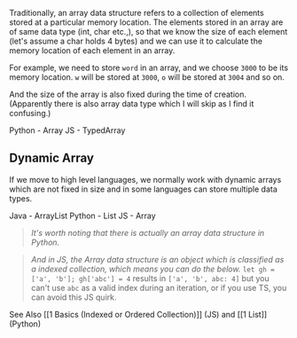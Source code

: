 
Traditionally, an array data structure refers to a collection of elements stored at a particular memory location. The elements stored in an array are of same data type (int, char etc.,), so that we know the size of each element (let's assume a char holds 4 bytes) and we can use it to calculate the memory location of each element in an array.  

For example, we need to store `word` in an array, and we choose `3000` to be its memory location. `w` will be stored at `3000`, `o` will be stored at `3004` and so on. 

And the size of the array is also fixed during the time of creation. (Apparently there is also array data type which I will skip as I find it confusing.)

Python - Array
JS - TypedArray

## Dynamic Array
If we move to high level languages, we normally work with dynamic arrays which are not fixed in size and in some languages can store multiple data types. 

Java - ArrayList
Python - List
JS - Array

> *It's worth noting that there is actually an array data structure in Python.*

> *And in JS, the Array data structure is an object which is classified as a indexed collection, which means you can do the below.*
  `let gh = ['a', 'b']; gh['abc'] = 4` results in `['a', 'b', abc: 4]` but you can't use `abc`  as a valid index during an iteration, or if you use TS, you can avoid this JS quirk.

See Also [[1 Basics (Indexed or Ordered Collection)]] (JS) and [[1 List]] (Python)
